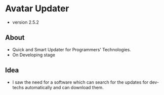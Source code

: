 # Avatar Updater
* version 2.5.2

## About
* Quick and Smart Updater for Programmers' Technologies.
* On Developing stage
## Idea
* I saw the need for a software which can search for the updates for dev-techs automatically and can download them.
